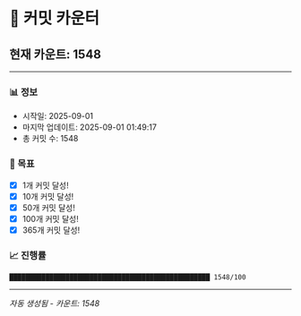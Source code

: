 # 🔢 커밋 카운터

## 현재 카운트: 1548

---

### 📊 정보
- 시작일: 2025-09-01
- 마지막 업데이트: 2025-09-01 01:49:17
- 총 커밋 수: 1548

### 🎯 목표
- [x] 1개 커밋 달성!
- [x] 10개 커밋 달성!
- [x] 50개 커밋 달성!
- [x] 100개 커밋 달성!
- [x] 365개 커밋 달성!

### 📈 진행률
```
██████████████████████████████████████████████████ 1548/100
```

---
*자동 생성됨 - 카운트: 1548*
